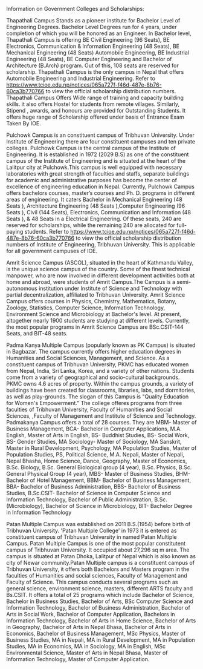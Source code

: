 Information on Government Colleges and Scholarships:

Thapathali Campus Stands as a pioneer institute for Bachelor Level of Engineering Degrees. Bachelor Level Degrees run for 4 years, under completion of which you will be honored as an Engineer. In Bachelor level, Thapathali Campus is offering BE Civil Engineering (96 Seats), BE Electronics, Communication & Information Engineering (48 Seats), BE Mechanical Engineering (48 Seats) Automobile Engineering, BE Industrial Engineering (48 Seats), BE Computer Engineering and Bachelor of Architecture (B.Arch) program. Out of this, 108 seats are reserved for scholarship. Thapathali Campus is the only campus in Nepal that offers Automobile Engineering and Industrial Engineering. Refer to https://www.tcioe.edu.np/notices/065a727f-f46d-487e-8b76-60ca3b770766 to view the official scholarship distribution numbers.
Thapathali Campus Offers Wide range of training and capacity building skills. it also offers Hostel for students from remote villages. Similarly, Stipend , awards, and honours are provided for Outstanding Students. It offers huge range of Scholarship offered under basis of Entrance Exam Taken By IOE.

Pulchowk Campus is an constituent campus of Tribhuvan University. Under Institute of Engineering there are four constituent campuses and ten private colleges. Pulchowk Campus is the central campus of the Institute of Engineering. It is established in 1972 (2029 B.S) as one of the constituent campus of the Institute of Engineering and is situated at the heart of the Lalitpur city at Pulchowk.This campus is well equipped with necessary laboratories with great strength of faculties and staffs, separate buildings for academic and administrative purposes has become the center of excellence of engineering education in Nepal.
Currently, Pulchowk Campus offers bachelors courses, master’s courses and Ph. D. programs in different areas of engineering. It caters Bachelor in Mechanical Engineering (48 Seats ), Architecture Engineering (48 Seats ),Computer Engineering (96 Seats ), Civil (144 Seats), Electronics, Communication and Information (48 Seats ), & 48 Seats in a Electrical Engineering. Of these seats, 240 are reserved for scholarships, while the remaining 240 are allocated for full-paying students.
Refer to https://www.tcioe.edu.np/notices/065a727f-f46d-487e-8b76-60ca3b770766 to view the official scholarship distribution numbers of Institute of Engineering, Tribhuvan University. This is applicable for all government campuses of IOE.

Amrit Science Campus (ASCOL), situated in the heart of Kathmandu Valley, is the unique science campus of the country. Some of the finest technical manpower, who are now involved in different development activities both at home and abroad, were students of Amrit Campus.The Campus is a semi-autonomous institution under Institute of Science and Technology with partial decentralization, affiliated to Tribhuvan University.
Amrit Science Campus offers courses in Physics, Chemistry, Mathematics, Botany, Zoology, Statistics, Computer Science, Information Technology, Environment Science and Microbiology at Bachelor's level. At present, altogether nearly 1900 students are studying at different levels. Currently, the most popular programs in Amrit Science Campus are BSc.CSIT-144 Seats, and BIT-48 seats.

Padma Kanya Multiple Campus (popularly known as PK Campus) is situated in Bagbazar. The campus currently offers higher education degrees in Humanities and Social Sciences, Management, and Science. As a constituent campus of Tribhuvan University, PKMC has educated women from Nepal, India, Sri Lanka, Korea, and a variety of other nations. Students come from a variety of geographical and socio-cultural backgrounds. PKMC owns 4.6 acres of property. Within the campus grounds, a variety of buildings have been created for classrooms, libraries, labs, and dormitories, as well as play-grounds. The slogan of this Campus is "Quality Education for Women's Empowerment." The college offeres programs from three faculties of Tribhuvan University, Faculty of Humanities and Social Sciences,
,Faculty of Management and Institute of Science and Technology. Padmakanya Campus offers a total of 28 courses. They are MBM- Master of Business Management, BCA- Bachelor in Computer Applications, M.A. English, Master of Arts in English, BS- Buddhist Studies, BS- Social Work, BS- Gender Studies, MA Sociology- Master of Sociology, MA Sanskrit, Master in Rural Development, Psychology, MA Population Studies, Master of Population Studies, PS, Political Science, M.A. Nepali, Master of Nepali, Nepal Bhasha, Home Science, Dance, Geography, Master of Economics, B.Sc. Biology, B.Sc. General Biological group (4 year), B.Sc. Physics, B.Sc. General Physical Group (4 year), MBS- Master of Business Studies, BHM- Bachelor of Hotel Management, BBM- Bachelor of Business Management, BBA- Bachelor of Business Administration, BBS- Bachelor of Business Studies, B.Sc.CSIT- Bachelor of Science in Computer Science and Information Technology, Bachelor of Public Administration, B.Sc. (Microbiology), Bachelor of Science in Microbiology, BIT- Bachelor Degree in Information Technology

Patan Multiple Campus was established on 2011 B.S.(1954) before birth of Tribhuvan University. 'Patan Multiple College' in 1973 it is entered as constituent campus of Tribhuvan University in named Patan Multiple Campus.
Patan Multiple Campus is one of the most popular constitutent campus of Tribhuvan University. It occupied about 27,296 sq m area. The campus is situated at Patan Dhoka, Lalitpur of Nepal which is also known as city of Newar community.Patan Multiple campus is a constituent campus of Tribhuvan University, it offers both Bachelors and Masters program in the faculties of Humanities and social sciences, Faculty of Management and Faculty of Science.
This campus conducts several programs such as general science, environment science, masters, different ARTS faculty and Bs.CSIT. It offers a total of 25 programs which include Bachelor of Science, Bachelor in Business Studies, Bachelor of Arts, BSc Computer Science and Information Technology, Bachelor of Business Administration, Bachelor of Arts in Social Work, Bachelor of Computer Application, Bachelors in Information Technology, Bachelor of Arts in Home Science, Bachelor of Arts in Geography, Bachelor of Arts in Nepal Bhasa, Bachelor of Arts in Economics, Bachelor of Business Management, MSc Physics, Master of Business Studies, MA in Nepali, MA in Rural Development, MA in Population Studies, MA in Economics, MA in Sociology, MA in English, MSc Environmental Science, Master of Arts in Nepal Bhasa, Master of Information Technology, Master of Computer Application.
